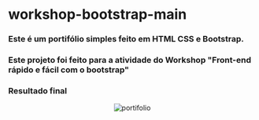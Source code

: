 # workshop-bootstrap-main
<h3>Este é um portifólio simples feito em HTML CSS e Bootstrap.</h3>
<h3>Este projeto foi feito para a atividade do Workshop "Front-end rápido e fácil com o bootstrap"</h3>
<h3>Resultado final</h3>
<span align="center">

![portifolio](https://user-images.githubusercontent.com/55997404/135499788-6172403c-d1b3-4746-b219-1e9b6123efba.PNG)

</span>
